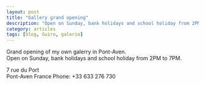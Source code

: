 ```yaml
---
layout: post
title: "Gallery grand opening"
description: "Open on Sunday, bank holidays and school holiday from 2PM to 7PM"
category: articles
tags: [blog, Guiro, galerie]
---
```

Grand opening of my own galerry in Pont-Aven.  
Open on Sunday, bank holidays and school holiday from 2PM to 7PM.  

7 rue du Port  
Pont-Aven 
France 
Phone: +33 633 276 730  
